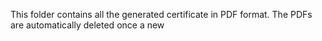 This folder contains all the generated certificate in PDF format. The PDFs are automatically deleted once a new 